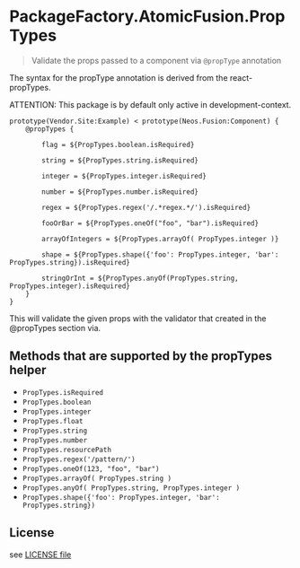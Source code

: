 # PackageFactory.AtomicFusion.PropTypes

> Validate the props passed to a component via `@propType` annotation 

The syntax for the propType annotation is derived from the react-propTypes.

ATTENTION: This package is by default only active in development-context.

```
prototype(Vendor.Site:Example) < prototype(Neos.Fusion:Component) {
    @propTypes {

        flag = ${PropTypes.boolean.isRequired}
        
        string = ${PropTypes.string.isRequired}

        integer = ${PropTypes.integer.isRequired}

        number = ${PropTypes.number.isRequired}

        regex = ${PropTypes.regex('/.*regex.*/').isRequired}

        fooOrBar = ${PropTypes.oneOf("foo", "bar").isRequired}

        arrayOfIntegers = ${PropTypes.arrayOf( PropTypes.integer )}

        shape = ${PropTypes.shape({'foo': PropTypes.integer, 'bar': PropTypes.string}).isRequired}

        stringOrInt = ${PropTypes.anyOf(PropTypes.string, PropTypes.integer).isRequired}
    }   
}
```

This will validate the given props with the validator that created in the @propTypes section 
via. 

## Methods that are supported by the propTypes helper

* `PropTypes.isRequired`
* `PropTypes.boolean`
* `PropTypes.integer`
* `PropTypes.float`
* `PropTypes.string`
* `PropTypes.number`
* `PropTypes.resourcePath`
* `PropTypes.regex('/pattern/')`
* `PropTypes.oneOf(123, "foo", "bar")`
* `PropTypes.arrayOf( PropTypes.string )`
* `PropTypes.anyOf( PropTypes.string, PropTypes.integer )`
* `PropTypes.shape({'foo': PropTypes.integer, 'bar': PropTypes.string})`

## License

see [LICENSE file](LICENSE)

